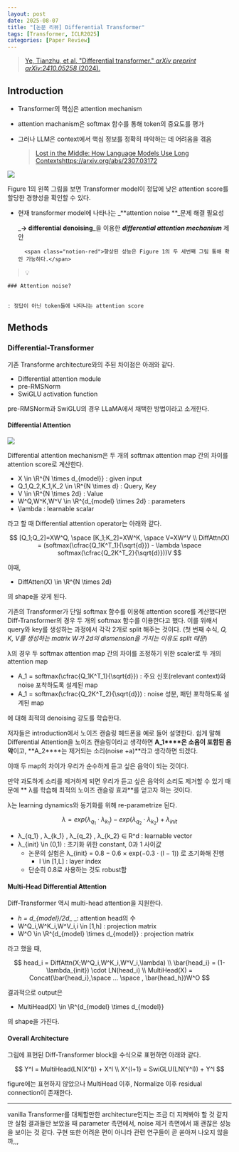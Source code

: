 ```yaml
---
layout: post
date: 2025-08-07
title: "[논문 리뷰] Differential Transformer"
tags: [Transformer, ICLR2025]
categories: [Paper Review]
---
```


> [Ye, Tianzhu, et al. "Differential transformer." ](https://arxiv.org/abs/2410.05258)[_arXiv preprint arXiv:2410.05258_](https://arxiv.org/abs/2410.05258)[ (2024).](https://arxiv.org/abs/2410.05258)



## Introduction

- Transformer의 핵심은 attention mechanism
- attention machanism은 softmax 함수를 통해 token의 중요도를 평가
- 그러나 LLM은 context에서 핵심 정보를 정확히 파악하는 데 어려움을 겪음

	> [Lost in the Middle: How Language Models Use Long Contextshttps://arxiv.org/abs/2307.03172](https://arxiv.org/abs/2307.03172)


![](https://prod-files-secure.s3.us-west-2.amazonaws.com/542b861c-36a8-4051-84e5-8804b6728dba/9083ea56-691a-4752-ae26-47f403431ac8/image.png?X-Amz-Algorithm=AWS4-HMAC-SHA256&X-Amz-Content-Sha256=UNSIGNED-PAYLOAD&X-Amz-Credential=ASIAZI2LB466UUUN4WQJ%2F20250905%2Fus-west-2%2Fs3%2Faws4_request&X-Amz-Date=20250905T100118Z&X-Amz-Expires=3600&X-Amz-Security-Token=IQoJb3JpZ2luX2VjEAoaCXVzLXdlc3QtMiJGMEQCIB5JHtBxpIexQIQsJvZvMAZ%2F9UIaF3lSmXlB584yVVOIAiBZEN7HkBy0Lwhbs3PgSCAJ4F%2BeJGOPQAovQbfVGsFkFyr%2FAwhyEAAaDDYzNzQyMzE4MzgwNSIMTijnJAhKvjMhpgmIKtwDPLVdwAVaKn2O8sl3hUjfaWF8o6wzuPWRI9Acv0LCXh980CtrkztZWyu9qsI6t%2F4GSFMFK%2B%2F7nZg8yCCQWRemNxukVB3q0pUMBJFnRGLcsea3Tgg3k5OoIafl7GKZQgH8BFaiHTYTlp1oXjbNDi9MJ%2F0yXy6iOU0M0Umk2RDvuhspWJu5l9QzG%2FXuWc%2BrNZwG%2Fq4M5jvPzzXYzZ7p3iRmbURv6G2Nc6hcBkGZ3oTK2S2YEdSTRb1UnBD1O38WenNJdsR6gJKTCBO2jgar2Go%2B7rpfghM1hMQVueemP3xuRbNga2zzm%2BrXJ5KvDxkUfrQvr%2F1DWf9h7PPmFjtMcVubWkWJjkl2lUiawFj8NqOGYaMKu2ntPKF8QU0AgNATbojfY%2BCakYE6FXaJcyeZ0r9ZziRrjcvpE3FOFRbAhTlUrIiHSGiyP7Q7nzjdavr1msYokyqGBlons1tjnETlF6rdh0KBt6HPPscu%2FHeDiPe6H9G%2B4DuRM0PPkVeG9YcQPJCKhhlGdNEd%2FbqZJhUyKPOH%2F5VAcaxqrOJ3vLpwfdQ742mpQZ8L4k3MBlZanwtYcS2aYLVScpX4jXj0d2BUHkPpqpilKeU%2Bt8TCjxItb5EHvFBEVRw22sEGdi7pIc8wutfqxQY6pgHEnsi4hNT5skvHJ3fb96xadj0CylS93vREiWP0Rc%2F7U1EyRaN11fvJm3%2B0po16Xk12jiH2iUfuxM6Wy97F0cHQcUsidmpOCzq8jaPsYn5XvJCvwVfTb1oJvmWbS1S%2FjFk8heimNmdaZFplKWkGhU8YDeuPDjfZKdvfzu4DjL%2F0bI9fdJyHowY52Vbanx7Myf9T8jUzab3ylrxTGkkdL8k%2FLxts%2Bv9X&X-Amz-Signature=f7e57d7d42c78ed36c3479e696a375b7422d5bdfac7de813600221a8f7b5de49&X-Amz-SignedHeaders=host&x-amz-checksum-mode=ENABLED&x-id=GetObject)


Figure 1의 왼쪽 그림을 보면 Transformer model이 정답에 낮은 attention score를 할당한 경향성을 확인할 수 있다.

- 현재 transformer model에 나타나는 _**attention noise **_문제 해결 필요성

	_**→ differential denoising**_을 이용한 _**differential attention mechanism**_ 제안


		<span class="notion-red">향상된 성능은 Figure 1의 두 세번째 그림 통해 확인 가능하다.</span>


> 💡 


	### Attention noise?


	: 정답이 아닌 token들에 나타나는 attention score



## Methods



### Differential-Transformer


기존 Transforme architecture와의 주된 차이점은 아래와 같다.

- Differential attention module
- pre-RMSNorm
- SwiGLU activation function

pre-RMSNorm과 SwiGLU의 경우 LLaMA에서 채택한 방법이라고 소개한다.



#### Differential Attention


![](https://prod-files-secure.s3.us-west-2.amazonaws.com/542b861c-36a8-4051-84e5-8804b6728dba/116d70b2-1963-4810-9167-f4c7d8a06e8f/image.png?X-Amz-Algorithm=AWS4-HMAC-SHA256&X-Amz-Content-Sha256=UNSIGNED-PAYLOAD&X-Amz-Credential=ASIAZI2LB466UUUN4WQJ%2F20250905%2Fus-west-2%2Fs3%2Faws4_request&X-Amz-Date=20250905T100118Z&X-Amz-Expires=3600&X-Amz-Security-Token=IQoJb3JpZ2luX2VjEAoaCXVzLXdlc3QtMiJGMEQCIB5JHtBxpIexQIQsJvZvMAZ%2F9UIaF3lSmXlB584yVVOIAiBZEN7HkBy0Lwhbs3PgSCAJ4F%2BeJGOPQAovQbfVGsFkFyr%2FAwhyEAAaDDYzNzQyMzE4MzgwNSIMTijnJAhKvjMhpgmIKtwDPLVdwAVaKn2O8sl3hUjfaWF8o6wzuPWRI9Acv0LCXh980CtrkztZWyu9qsI6t%2F4GSFMFK%2B%2F7nZg8yCCQWRemNxukVB3q0pUMBJFnRGLcsea3Tgg3k5OoIafl7GKZQgH8BFaiHTYTlp1oXjbNDi9MJ%2F0yXy6iOU0M0Umk2RDvuhspWJu5l9QzG%2FXuWc%2BrNZwG%2Fq4M5jvPzzXYzZ7p3iRmbURv6G2Nc6hcBkGZ3oTK2S2YEdSTRb1UnBD1O38WenNJdsR6gJKTCBO2jgar2Go%2B7rpfghM1hMQVueemP3xuRbNga2zzm%2BrXJ5KvDxkUfrQvr%2F1DWf9h7PPmFjtMcVubWkWJjkl2lUiawFj8NqOGYaMKu2ntPKF8QU0AgNATbojfY%2BCakYE6FXaJcyeZ0r9ZziRrjcvpE3FOFRbAhTlUrIiHSGiyP7Q7nzjdavr1msYokyqGBlons1tjnETlF6rdh0KBt6HPPscu%2FHeDiPe6H9G%2B4DuRM0PPkVeG9YcQPJCKhhlGdNEd%2FbqZJhUyKPOH%2F5VAcaxqrOJ3vLpwfdQ742mpQZ8L4k3MBlZanwtYcS2aYLVScpX4jXj0d2BUHkPpqpilKeU%2Bt8TCjxItb5EHvFBEVRw22sEGdi7pIc8wutfqxQY6pgHEnsi4hNT5skvHJ3fb96xadj0CylS93vREiWP0Rc%2F7U1EyRaN11fvJm3%2B0po16Xk12jiH2iUfuxM6Wy97F0cHQcUsidmpOCzq8jaPsYn5XvJCvwVfTb1oJvmWbS1S%2FjFk8heimNmdaZFplKWkGhU8YDeuPDjfZKdvfzu4DjL%2F0bI9fdJyHowY52Vbanx7Myf9T8jUzab3ylrxTGkkdL8k%2FLxts%2Bv9X&X-Amz-Signature=7f670054ad45bbe26ca73dbb477447919997bccaf565156683c5c7a229ee9584&X-Amz-SignedHeaders=host&x-amz-checksum-mode=ENABLED&x-id=GetObject)


Differential attention mechanism은 두 개의 softmax attention map 간의 차이를 attention score로 계산한다.

- X \in \R^{N \times d\_{model}} : given input
- Q\_1,Q\_2,K\_1,K\_2 \in \R^{N \times d} : Query, Key
- V \in \R^{N \times 2d} : Value
- W^Q,W^K,W^V \in \R^{d\_{model} \times 2d} : parameters
- \lambda : learnable scalar

라고 할 때 Differential attention operator는 아래와 같다.


$$
[Q_1;Q_2]=XW^Q, \space [K_1;K_2]=XW^K, \space V=XW^V \\
DiffAttn(X) = (softmax(\cfrac{Q_1K^T_1}{\sqrt{d}}) - \lambda \space softmax(\cfrac{Q_2K^T_2}{\sqrt{d}}))V
$$


이때,

- DiffAtten(X) \in \R^{N \times 2d}

의 shape을 갖게 된다.


기존의 Transformer가 단일 softmax 함수를 이용해 attention score를 계산했다면 Diff-Transformer의 경우 두 개의 softmax 함수를 이용한다고 했다. 이를 위해서 query와 key를 생성하는 과정에서 각각 2개로 split 해주는 것이다. <span class="notion-red">(첫 번째 수식, </span><span class="notion-red">_Q, K, V를 생성하는 matrix W가 2d의 dismension을 가지는 이유도 split 때문_</span><span class="notion-red">)</span>


 λ의 경우 두 softmax attention map 간의 차이를 조정하기 위한 scaler로 두 개의 attention map

- A\_1 = softmax(\cfrac{Q\_1K^T\_1}{\sqrt{d}}) : 주요 신호(relevant context)와 noise 포착하도록 설계된 map
- A\_1 = softmax(\cfrac{Q\_2K^T\_2}{\sqrt{d}}) : noise 성분, 패턴 포착하도록 설계된 map 

에 대해 최적의 denoising 강도를 학습한다.


저자들은 introduction에서 노이즈 캔슬링 헤드폰을 예로 들어 설명한다. 쉽게 말해 Differential Attention을 노이즈 캔슬링이라고 생각하면 **A\_1****은 소음이 포함된 음악**이고, **A\_2****는 제거되는 소리(noise +a)**라고 생각하면 되겠다. 


이때 두 map의 차이가 우리가 순수하게 듣고 싶은 음악이 되는 것이다. 


만약 과도하게 소리를 제거하게 되면 우리가 듣고 싶은 음악의 소리도 제거할 수 있기 때문에 ** λ를 학습해 최적의 노이즈 캔슬링 효과**를 얻고자 하는 것이다.


λ는 learning dynamics와 동기화를 위해 re-parametrize 된다.


$$
\lambda = exp(\lambda_{q_1} \cdot \lambda_{k_1}) - exp(\lambda_{q_2} \cdot \lambda_{k_2}) + \lambda_{init}
$$

- λ\_{q\_1} , λ\_{k\_1} , λ\_{q\_2} , λ\_{k\_2} ∈ R^d : learnable vector
- λ\_{init} \in (0,1) : 초기화 위한 constant, 0과 1 사이값
	- 논문의 실험은 λ\_{init} = 0.8 − 0.6 × exp(−0.3 · (l − 1)) 로 초기화해 진행
		- l \in [1,L] : layer index
	- 단순히 0.8로 사용하는 것도 robust함


#### **Multi-Head Differential Attention**


Diff-Transformer 역시 multi-head attention을 지원한다.

- _h = d\_{model}/2d__ _: attention head의 수
- W^Q\_i,W^K\_i,W^V\_i,i \in [1,h] : projection matrix
- W^O \in \R^{d\_{model} \times d\_{model}} : projection matrix

라고 했을 때,


$$
head_i = DiffAttn(X;W^Q_i,W^K_i,W^V_i,\lambda) \\
\bar{head_i} = (1-\lambda_{init}) \cdot LN(head_i) \\
MultiHead(X) = Concat(\bar{head_i},\space ... \space , \bar{head_h})W^O
$$


결과적으로 output은

- MultiHead(X) \in \R^{d\_{model} \times d\_{model}}

의 shape을 가진다.



#### Overall Architecture


그림에 표현된 Diff-Transformer block을 수식으로 표현하면 아래와 같다.


$$
Y^l = MultiHead(LN(X^l)) + X^l \\
X^{l+1} = SwiGLU(LN(Y^l)) + Y^l
$$


figure에는 표현하지 않았으나 MultiHead 이후, Normalize 이후 residual connection이 존재한다.


---


vanilla Transformer를 대체할만한 architecture인지는 조금 더 지켜봐야 할 것 같지만 실험 결과들만 보았을 때 parameter 측면에서, noise 제거 측면에서 꽤 괜찮은 성능을 보이는 것 같다. 구현 또한 어려운 편이 아니라 관련 연구들이 곧 쏟아져 나오지 않을까,,,

